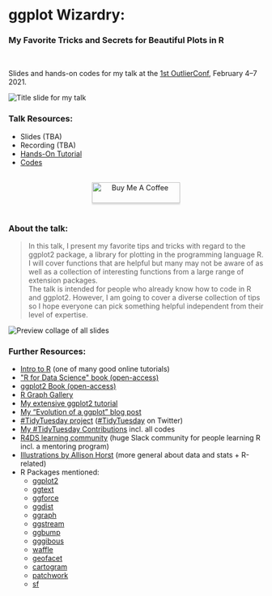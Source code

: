 # ggplot Wizardry:
### My Favorite Tricks and Secrets for Beautiful Plots in R

<br>

Slides and hands-on codes for my talk at the [1st OutlierConf](https://www.outlierconf.com/), February 4–7 2021.

![Title slide for my talk](https://raw.githubusercontent.com/Z3tt/OutlierConf2021/main/img/2021_outlier.png)

### Talk Resources:

* Slides (TBA)
* Recording (TBA)
* [Hands-On Tutorial](https://z3tt.github.io/OutlierConf2021/)
* [Codes](https://github.com/Z3tt/OutlierConf2021/blob/main/R/OutlierConf2021_ggplotWizardry_HandsOn.Rmd)

<div align="center">
  <br>
  <a href="https://www.buymeacoffee.com/z3tt" target="_blank"><img src="https://www.buymeacoffee.com/assets/img/guidelines/download-assets-sm-1.svg" alt="Buy Me A Coffee" style="height: 41px !important;width: 174px !important;box-shadow: 0px 3px 2px 0px rgba(190, 190, 190, 0.5) !important;-webkit-box-shadow: 0px 3px 2px 0px rgba(190, 190, 190, 0.5) !important;" ></a>
  <br><br>
</div>

### About the talk:

> In this talk, I present my favorite tips and tricks with regard to the ggplot2 package, a library for plotting in the programming language R. I will cover functions that are helpful but many may not be aware of as well as a collection of interesting functions from a large range of extension packages.  
The talk is intended for people who already know how to code in R and ggplot2. However, I am going to cover a diverse collection of tips so I hope everyone can pick something helpful independent from their level of expertise.

![Preview collage of all slides](https://raw.githubusercontent.com/Z3tt/OutlierConf2021/main/img/2021_outlier_collage.png)

### Further Resources:

* [Intro to R](https://moderndive.com/) (one of many good online tutorials)
* ["R for Data Science" book (open-access)](r4ds.had.co.nz/)
* [ggplot2 Book (open-access)](https://ggplot2-book.org/)
* [R Graph Gallery](https://www.r-graph-gallery.com/)
* [My extensive ggplot2 tutorial](https://www.cedricscherer.com/2019/08/05/a-ggplot2-tutorial-for-beautiful-plotting-in-r/)
* [My “Evolution of a ggplot” blog post](https://www.cedricscherer.com/2019/05/17/the-evolution-of-a-ggplot-ep.-1/ )
* [#TidyTuesday project](https://github.com/rfordatascience/tidytuesday) ([#TidyTuesday](https://twitter.com/hashtag/tidytuesday?lang=en) on Twitter)
* [My #TidyTuesday Contributions](https://github.com/Z3tt/TidyTuesday) incl. all codes
* [R4DS learning community](https://www.rfordatasci.com/) (huge Slack community for people learning R incl. a mentoring program)
* [Illustrations by Allison Horst](https://github.com/allisonhorst/stats-illustrations ) (more general about data and stats + R-related)
* R Packages mentioned:
  + [ggplot2](https://ggplot2.tidyverse.org/)
  + [ggtext](https://wilkelab.org/ggtext/)
  + [ggforce](https://ggforce.data-imaginist.com/) 
  + [ggdist](https://mjskay.github.io/ggdist/)
  + [ggraph](https://ggraph.data-imaginist.com/)
  + [ggstream](https://github.com/davidsjoberg/ggstream) 
  + [ggbump](https://github.com/davidsjoberg/ggbump)
  + [gggibous](https://cran.r-project.org/web/packages/gggibbous/vignettes/gggibbous.html) 
  + [waffle](https://github.com/hrbrmstr/waffle)
  + [geofacet](https://cran.r-project.org/web/packages/geofacet/vignettes/geofacet.html)
  + [cartogram](https://github.com/sjewo/cartogram)
  + [patchwork](https://patchwork.data-imaginist.com/) 
  + [sf](https://r-spatial.github.io/sf/)
 
